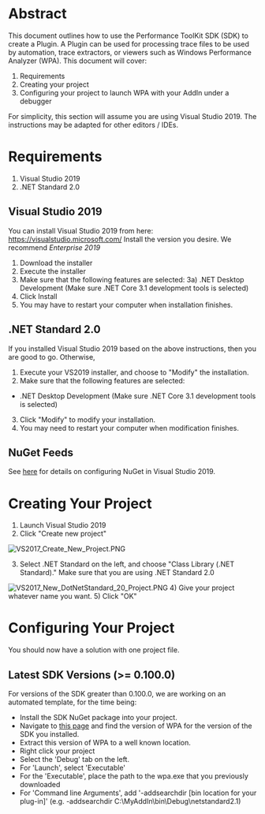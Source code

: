 # Abstract

This document outlines how to use the Performance ToolKit SDK (SDK) to create
a Plugin. A Plugin can be used for processing trace files to be used by
automation, trace extractors, or viewers such as Windows Performance Analyzer
(WPA). This document will cover:
1) Requirements
2) Creating your project
3) Configuring your project to launch WPA with your AddIn under a debugger

For simplicity, this section will assume you are using Visual Studio 2019. The instructions may be adapted for other editors / IDEs.

# Requirements

1) Visual Studio 2019
2) .NET Standard 2.0

## Visual Studio 2019

You can install Visual Studio 2019 from here: https://visualstudio.microsoft.com/
Install the version you desire. We recommend _Enterprise 2019_

1) Download the installer
2) Execute the installer
3) Make sure that the following features are selected:
  3a) .NET Desktop Development (Make sure .NET Core 3.1 development tools is selected)
4) Click Install
5) You may have to restart your computer when installation finishes.

## .NET Standard 2.0

If you installed Visual Studio 2019 based on the above instructions, then you are good to go. Otherwise,

1) Execute your VS2019 installer, and choose to "Modify" the installation.
2) Make sure that the following features are selected:
* .NET Desktop Development (Make sure .NET Core 3.1 development tools is selected)
3) Click "Modify" to modify your installation.
4) You may need to restart your computer when modification finishes.

## NuGet Feeds

See [here](Home#configuring-nuget) for details on configuring NuGet in Visual Studio 2019.

# Creating Your Project

1) Launch Visual Studio 2019
2) Click "Create new project" 

 ![VS2017_Create_New_Project.PNG](Using-the-SDK/.attachments/VS2017_Create_New_Project-f151d280-ecd7-45be-bde0-6ac5f23340e8.PNG?raw=true)

3) Select .NET Standard on the left, and choose "Class Library (.NET Standard)." Make sure that you are using .NET Standard 2.0

 ![VS2017_New_DotNetStandard_20_Project.PNG](Using-the-SDK/.attachments/VS2017_New_DotNetStandard_20_Project-33e8f885-59cc-436b-bb41-ec56b872d42d.PNG?raw=true)
4) Give your project whatever name you want.
5) Click "OK"

# Configuring Your Project

You should now have a solution with one project file.

## Latest SDK Versions (>= 0.100.0)

For versions of the SDK greater than 0.100.0, we are working on an automated template, for the time being:

- Install the SDK NuGet package into your project.
- Navigate to [this page](SDK-&-WPA) and find the version of WPA for the version of the SDK you installed.
- Extract this version of WPA to a well known location.
- Right click your project
- Select the 'Debug' tab on the left.
- For 'Launch', select 'Executable'
- For the 'Executable', place the path to the wpa.exe that you previously downloaded
- For 'Command line Arguments', add '-addsearchdir [bin location for your plug-in]' (e.g. -addsearchdir C:\MyAddIn\bin\Debug\netstandard2.1)